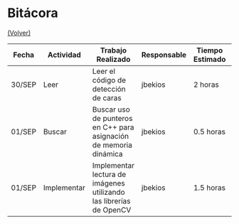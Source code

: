# Bitácora

[(Volver)](../README.md)

| Fecha  | Actividad | Trabajo Realizado | Responsable | Tiempo Estimado | Tiempo Real |
|--------|-----------|-------------------|-------------|-----------------|-------------|
| 30/SEP | Leer      | Leer el código de detección de caras| jbekios     | 2 horas    | 4 horas |
| 01/SEP | Buscar    | Buscar uso de punteros en C++ para asignación de memoria dinámica | jbekios |  0.5 horas | 0.3 horas |
| 01/SEP | Implementar | Implementar lectura de imágenes utilizando las librerías de OpenCV | jbekios | 1.5 horas | 2 horas |
